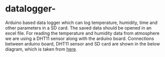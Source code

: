 # datalogger-
Arduino based data logger which can log temperature, humidity, time and other parameters in a SD card.
The saved data should be opened in an excel file. For reading the temperature and humidity data from atmosphere we are using a DHT11 sensor along with the arduino board.
Connections between arduino board, DHT11 sensor and SD card are shown in the below diagram, which is taken from <a href="https://circuitdigest.com/microcontroller-projects/arduino-data-logger-project">here</a>.

